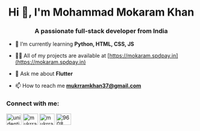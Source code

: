<h1 align="center">Hi 👋, I'm Mohammad Mokaram Khan</h1>
<h3 align="center">A passionate full-stack developer from India</h3>

- 🌱 I’m currently learning **Python, HTML, CSS, JS**

- 👨‍💻 All of my projects are available at [https://mokaram.spdpay.in](https://mokaram.spdpay.in)

- 💬 Ask me about **Flutter**

- 📫 How to reach me **mukrramkhan37@gmail.com**

<h3 align="left">Connect with me:</h3>

<p align="left">
<a href="https://instagram.com/unidentified_coder" target="blank"><img align="center" src="https://raw.githubusercontent.com/rahuldkjain/github-profile-readme-generator/master/src/images/icons/Social/instagram.svg" alt="unidentified_coder" height="30" width="40" /></a>
<a href="https://www.hackerrank.com/mukrramkhan37" target="blank"><img align="center" src="https://raw.githubusercontent.com/rahuldkjain/github-profile-readme-generator/master/src/images/icons/Social/hackerrank.svg" alt="mukrramkhan37" height="30" width="40" /></a>
<a href="https://www.leetcode.com/mukrramkhan37" target="blank"><img align="center" src="https://raw.githubusercontent.com/rahuldkjain/github-profile-readme-generator/master/src/images/icons/Social/leet-code.svg" alt="mukrramkhan37" height="30" width="40" /></a>
<a href="https://discord.gg/9608" target="blank"><img align="center" src="https://raw.githubusercontent.com/rahuldkjain/github-profile-readme-generator/master/src/images/icons/Social/discord.svg" alt="9608" height="30" width="40" /></a>
</p>
